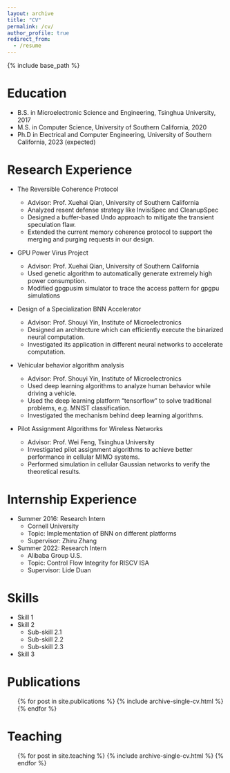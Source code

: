 ```yaml
---
layout: archive
title: "CV"
permalink: /cv/
author_profile: true
redirect_from:
  - /resume
---
```


{% include base_path %}

Education
======
* B.S. in Microelectronic Science and Engineering, Tsinghua University, 2017
* M.S. in Computer Science, University of Southern California, 2020
* Ph.D in Electrical and Computer Engineering, University of Southern California, 2023 (expected)


Research Experience
=====
* The Reversible Coherence Protocol
  * Advisor: Prof. Xuehai Qian, University of Southern California
  * Analyzed resent defense strategy like InvisiSpec and CleanupSpec
  * Designed a buffer-based Undo approach to mitigate the transient speculation flaw.
  * Extended the current memory coherence protocol to support the merging and purging requests in our design.

* GPU Power Virus Project
  * Advisor: Prof. Xuehai Qian, University of Southern California
  * Used genetic algorithm to automatically generate extremely high power consumption.
  * Modified gpgpusim simulator to trace the access pattern for gpgpu simulations

* Design of a Specialization BNN Accelerator
  * Advisor: Prof. Shouyi Yin, Institute of Microelectronics
  * Designed an architecture which can efficiently execute the binarized neural computation.
  * Investigated its application in different neural networks to accelerate computation.

* Vehicular behavior algorithm analysis 
  * Advisor: Prof. Shouyi Yin, Institute of Microelectronics
  * Used deep learning algorithms to analyze human behavior while driving a vehicle.
  * Used the deep learning platform “tensorflow” to solve traditional problems, e.g. MNIST classification.
  * Investigated the mechanism behind deep learning algorithms.

* Pilot Assignment Algorithms for Wireless Networks 
  * Advisor: Prof. Wei Feng, Tsinghua University
  * Investigated pilot assignment algorithms to achieve better performance in cellular MIMO systems.
  * Performed simulation in cellular Gaussian networks to verify the theoretical results. 


Internship Experience
======

* Summer 2016: Research Intern
  * Cornell University
  * Topic: Implementation of BNN on different platforms
  * Supervisor: Zhiru Zhang
* Summer 2022: Research Intern
  * Alibaba Group U.S.
  * Topic: Control Flow Integrity for RISCV ISA
  * Supervisor: Lide Duan 

  
Skills
======
* Skill 1
* Skill 2
  * Sub-skill 2.1
  * Sub-skill 2.2
  * Sub-skill 2.3
* Skill 3

Publications
======
  <ul>{% for post in site.publications %}
    {% include archive-single-cv.html %}
  {% endfor %}</ul>
  
  
Teaching
======
  <ul>{% for post in site.teaching %}
    {% include archive-single-cv.html %}
  {% endfor %}</ul>
  
